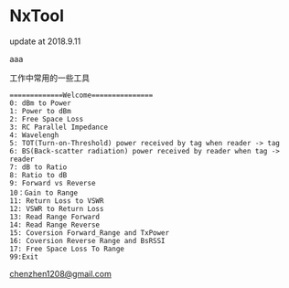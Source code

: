 # NxTool

update at 2018.9.11

aaa

工作中常用的一些工具

    =============Welcome===============
    0: dBm to Power
    1: Power to dBm
    2: Free Space Loss
    3: RC Parallel Impedance
    4: Wavelengh
    5: TOT(Turn‐on‐Threshold) power received by tag when reader -> tag
    6: BS(Back‐scatter radiation) power received by reader when tag -> reader
    7: dB to Ratio
    8: Ratio to dB
    9: Forward vs Reverse
    10：Gain to Range
    11: Return Loss to VSWR
    12: VSWR to Return Loss
    13: Read Range Forward
    14: Read Range Reverse
    15: Coversion Forward_Range and TxPower
    16: Coversion Reverse Range and BsRSSI
    17: Free Space Loss To Range
    99:Exit
chenzhen1208@gmail.com





